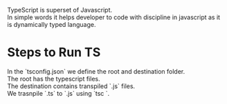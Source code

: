 TypeScript is superset of Javascript.<br/>
In simple words it helps developer to code with discipline in javascript as it is dynamically typed language.

<h1>Steps to Run TS</h1>
In the `tsconfig.json` we define the root and destination folder.<br />
The root has the typescript files.<br/>
The destination contains transpiled `.js` files.<br/>
We trasnpile `.ts` to `.js` using `tsc <filename>`.
